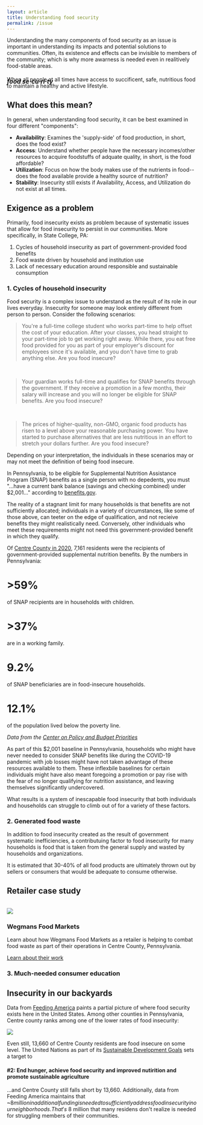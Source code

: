 ```yaml
---
layout: article
title: Understanding food security
permalink: /issue
---
```


Understanding the many components of food security as an issue is important in understanding its impacts and potential solutions to communities. Often, its existence and effects can be invisible to members of the community; which is why more awarness is needed even in realitively food-stable areas.

<h3 style="margin-bottom: -1.5rem"><i>food se·cu·ri·ty</i></h3>
When all people at all times have access to succificent, safe, nutritious food to maintain a healthy and active lifestyle.

## What does this mean?
In general, when understanding food security, it can be best examined in four different "components":
- **Availability**: Examines the 'supply-side' of food production, in short, does the food exist?
- **Access**: Understand whether people have the necessary incomes/other resources to acquire foodstuffs of adquate quality, in short, is the food affordable?
- **Utilization**: Focus on how the body makes use of the nutrients in food-- does the food available provide a healthy source of nutrition?
- **Stability**: Insecurity still exists if Availability, Access, and Utilization do not exist at all times.

## Exigence as a problem
Primarily, food insecurity exists as problem because of systematic issues that allow for food insecurity to persist in our communities. More specifically, in State College, PA:
1. Cycles of household insecurity as part of government-provided food benefits
2. Food waste driven by household and institution use
3. Lack of necessary education around responsible and sustainable consumption

### 1. Cycles of household insecurity
Food security is a complex issue to understand as the result of its role in our lives everyday. Insecurity for someone may look entirely different from person to person. Consider the following scenarios:

> You're a full-time college student who works part-time to help offset the cost of your education. After your classes, you head straight to your part-time job to get working right away. While there, you eat free food provided for you as part of your employer's discount for employees since it's available, and you don't have time to grab anything else. Are you food insecure?
<br>

> Your guardian works full-time and qualifies for SNAP benefits through the government. If they receive a promotion in a few months, their salary will increase and you will no longer be eligible for SNAP benefits. Are you food insecure?
<br>

> The prices of higher-quality, non-GMO, organic food products has risen to a level above your reasonable purchasing power. You have started to purchase alternatives that are less nutritious in an effort to stretch your dollars further. Are you food insecure?

Depending on your interpretation, the individuals in these scenarios may or may not meet the definition of being food insecure. 

In Pennsylvania, to be eligible for Supplemental Nutrition Assistance Program (SNAP) benefits as a single person with no depedents, you must "...have a current bank balance (savings and checking combined) under $2,001..." according to [benefits.gov](https://www.benefits.gov/benefit/1169). 

The reality of a stagnant limit for many households is that benefits are not sufficiently allocated; individuals in a variety of circumstances, like some of those above, can teeter on the edge of qualification, and not recieive benefits they might realistically need. Conversely, other individuals who meet these requirements might not need this government-provided benefit in which they qualify. 

Of [Centre County in 2020](https://fred.stlouisfed.org/series/CBR42027PAA647NCEN), 7,161 residents were the recipients of government-provided supplemental nutrition benefits. By the numbers in Pennsylvania:

<div class="grid">
  <div class="cell cell--6">
  	<h1>>59%</h1>
  	<p>of SNAP recipients are in households with children.</p>
  </div>
  <div class="cell cell--6">
  	<h1>>37%</h1>
  	<p>are in a working family.</p>
  </div>
</div>
<div class="grid">
  <div class="cell cell--6">
  	<h1>9.2%</h1>
  	<p>of SNAP beneficiaries are in food-insecure households.</p>
  </div>
  <div class="cell cell--6">
  	<h1>12.1%</h1>
  	<p>of the population lived below the poverty line.</p>
  </div>
</div>

*Data from the [Center on Policy and Budget Priorities](https://www.cbpp.org/research/food-assistance/a-closer-look-at-who-benefits-from-snap-state-by-state-fact-sheets#Pennsylvania)*

As part of this $2,001 baseline in Pennsylvania, households who might have never needed to consider SNAP benefits like during the COVID-19 pandemic with job losses might have not taken advantage of these resources available to them. These inflexbile baselines for certain individuals might have also meant foregoing a promotion or pay rise with the fear of no longer qualifying for nutrition assistance, and leaving themselves significantly undercovered.

What results is a system of inescapable food insecurity that both individuals and households can struggle to climb out of for a variety of these factors. 

### 2. Generated food waste 
In addition to food insecurity created as the result of government systematic inefficiencies, a contributuing factor to food insecurity for many households is food that is taken from the general supply and wasted by households and organizations.

It is estimated that 30-40% of all food products are ultimately thrown out by sellers or consumers that would be adequate to consume otherwise.  

<h2>Retailer case study</h2>
<div class="grid">
  <div class="cell cell--6">
  	<img style="max-width: 90%; margin-top: 1rem;" src="https://lukeapie.github.io/creating-change/assets/images/wegmans.png">
  </div>
  <div class="cell cell--4">
  	<div class="item__header">
    	<h3>Wegmans Food Markets</h3>
    </div>
    <div class="item__description">
    	<p>Learn about how Wegmans Food Markets as a retailer is helping to combat food waste as part of their operations in Centre County, Pennsylvania.</p>
    	<a class="button button--secondary button--rounded button--lg" href="https://lukeapie.github.io/creating-change/issue/wegmans">Learn about their work</a>
    </div>
  </div>
</div>

### 3. Much-needed consumer education


## Insecurity in our backyards
Data from [Feeding America](https://feedingamerica.org) paints a partial picture of where food security exists here in the United States. Among other counties in Pennsylvania, Centre county ranks among one of the lower rates of food insecurity:

<img src="https://lukeapie.github.io/creating-change/assets/images/feedingamerica.png">

Even still, 13,660 of Centre County residents are food insecure on some level. The United Nations as part of its [Sustainable Development Goals](https://sdgs.un.org) sets a target to

<h4>#2: End hunger, achieve food security and improved nutirition and promote sustainable agriculture</h4>

...and Centre County still falls short by 13,660. Additionally, data from Feeding America maintains that ~$8 million in additional funding is needed to sufficiently address food insecurity in our neighborhoods. That's ~$8 million that many residens don't realize is needed for struggling members of their communities.

<!-- <iframe width="560" height="315" src="https://map.feedingamerica.org/county/2020/overall/pennsylvania/county/centre"></iframe> -->